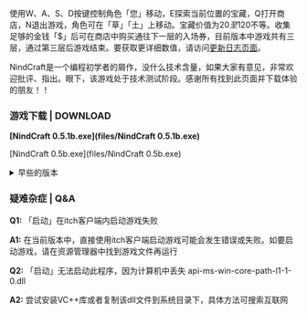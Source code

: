 使用W、A、S、D按键控制角色「您」移动，E探索当前位置的宝藏，Q打开商店，N退出游戏，角色可在「草」「土」上移动。宝藏价值为20$至120$不等。收集足够的金钱「$」后可在商店中购买通往下一层的入场券，目前版本中游戏共有三层，通过第三层后游戏结束。要获取更详细数值，请访问[更新日志页面](https://nindcraft.github.io/u)。

NindCraft是一个编程初学者的屑作，没什么技术含量，如果大家有意见，非常欢迎批评、指出。眼下，该游戏处于技术测试阶段。感谢所有找到此页面并下载体验的朋友！！

### 游戏下载 | DOWNLOAD

**[NindCraft 0.5.1b.exe](files/NindCraft 0.5.1b.exe)**

[NindCraft 0.5b.exe](files/NindCraft 0.5b.exe)

<details>
<summary>早些的版本</summary>

<p><a href="files/NiNdCraft 0.4b.exe">NiNdCraft 0.4b.exe</a></p>

<p><a href="files/NiNdCraft 0.3b.exe">NiNdCraft 0.3b.exe</a></p>

<p><a href="files/NiNdCraft 0.2b.exe">NiNdCraft 0.2b.exe</a></p>

<p><a href="files/NiNdCraft 0.1b.exe">NiNdCraft 0.1b.exe</a></p>
  
</details>

### 疑难杂症 | Q&A

**Q1:** 「启动」在itch客户端内启动游戏失败

**A1:** 在当前版本中，直接使用itch客户端启动游戏可能会发生错误或失败。如要启动游戏，请在资源管理器中找到游戏文件再运行

**Q2:** 「启动」无法启动此程序，因为计算机中丢失 api-ms-win-core-path-l1-1-0.dll

**A2:** 尝试安装VC++库或者复制该dll文件到系统目录下，具体方法可搜索互联网
